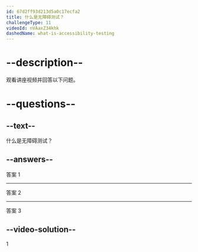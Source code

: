 ```yaml
---
id: 67d2ff93d213d5a0c17ecfa2
title: 什么是无障碍测试？
challengeType: 11
videoId: nVAaxZ34khk
dashedName: what-is-accessibility-testing
---
```


# --description--

观看讲座视频并回答以下问题。

# --questions--

## --text--

什么是无障碍测试？

## --answers--

答案 1

---

答案 2

---

答案 3

## --video-solution--

1

